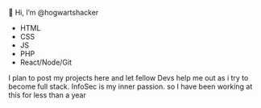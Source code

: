 👋 Hi, I’m @hogwartshacker

<ul>
<li>HTML</li>
<li>CSS</li>
<li>JS</li>
<li>PHP</li>
<li>React/Node/Git</li>
</ul>

I plan to post my projects here and let fellow Devs help me out as i try to become full stack. InfoSec is my inner passion. so I have been working at this for less than a year
<!---
hogwartshacker/hogwartshacker is a ✨ special ✨ repository because its `README.md` (this file) appears on your GitHub profile.
You can click the Preview link to take a look at your changes.
--->
